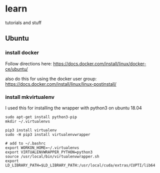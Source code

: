 # learn
tutorials and stuff

## Ubuntu

### install docker

Follow directions here: https://docs.docker.com/install/linux/docker-ce/ubuntu/

also do this for using the docker user group: https://docs.docker.com/install/linux/linux-postinstall/

### install mkvirtualenv

I used this for installing the wrapper with python3 on ubuntu 18.04

```
sudo apt-get install python3-pip
mkdir ~/.virtualenvs

pip3 install virtualenv
sudo -H pip3 install virtualenvwrapper

# add to ~/.bashrc
export WORKON_HOME=~/.virtualenvs
export VIRTUALENVWRAPPER_PYTHON=python3
source /usr/local/bin/virtualenvwrapper.sh
export LD_LIBRARY_PATH=$LD_LIBRARY_PATH:/usr/local/cuda/extras/CUPTI/lib64
```
